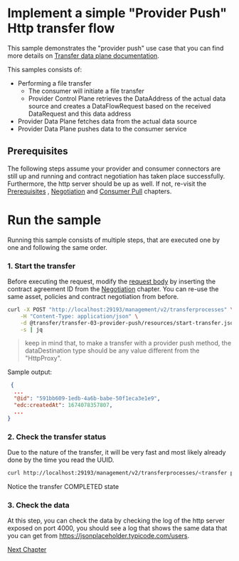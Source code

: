 # Implement a simple "Provider Push" Http transfer flow

This sample demonstrates the "provider push" use case that you can find more details
on [Transfer data plane documentation](https://github.com/eclipse-edc/Connector/tree/main/extensions/control-plane/transfer/transfer-data-plane).

This samples consists of:

* Performing a file transfer
    * The consumer will initiate a file transfer
    * Provider Control Plane retrieves the DataAddress of the actual data source and creates a
      DataFlowRequest based on the received DataRequest and this data address
* Provider Data Plane fetches data from the actual data source
* Provider Data Plane pushes data to the consumer service

## Prerequisites

The following steps assume your provider and consumer connectors are still up and running and contract
negotiation has taken place successfully. Furthermore, the http server should be up as well.
If not, re-visit the [Prerequisites](../transfer-00-prerequisites/README.md)
, [Negotiation](../transfer-01-negotiation/README.md) and [Consumer Pull](../transfer-02-consumer-pull/README.md) chapters.

# Run the sample

Running this sample consists of multiple steps, that are executed one by one and following the same
order.

### 1. Start the transfer

Before executing the request, modify the [request body](resources/start-transfer.json) by inserting the contract agreement ID
from the [Negotiation](../transfer-01-negotiation/README.md) chapter. 
You can re-use the same asset, policies and contract negotiation from before.

```bash
curl -X POST "http://localhost:29193/management/v2/transferprocesses" \
    -H "Content-Type: application/json" \
    -d @transfer/transfer-03-provider-push/resources/start-transfer.json \
    -s | jq
```
> keep in mind that, to make a transfer with a provider push method, the dataDestination type should
> be any value different from the "HttpProxy".

Sample output:

```json
 {
  ...
  "@id": "591bb609-1edb-4a6b-babe-50f1eca3e1e9",
  "edc:createdAt": 1674078357807,
  ...
}
```

### 2. Check the transfer status

Due to the nature of the transfer, it will be very fast and most likely already done by the time you
read the UUID. 

```bash
curl http://localhost:29193/management/v2/transferprocesses/<transfer process id>
```

Notice the transfer COMPLETED state

### 3. Check the data

At this step, you can check the data by checking the log of the http server exposed on port 4000, you should see a log
that shows the same data that you can get from https://jsonplaceholder.typicode.com/users.

[Next Chapter](../transfer-04-event-consumer/README.md)